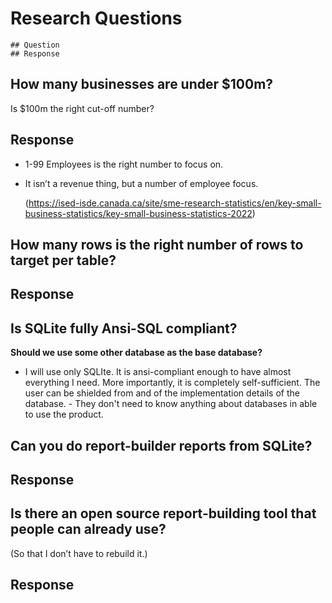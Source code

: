 # Research Questions

```
## Question
## Response
```

## How many businesses are under $100m? 
Is $100m the right cut-off number? 

## Response
* 1-99 Employees is the right number to focus on. 
* It isn’t a revenue thing, but a number of employee focus.

    (https://ised-isde.canada.ca/site/sme-research-statistics/en/key-small-business-statistics/key-small-business-statistics-2022)



## How many rows is the right number of rows to target per table? 
## Response


## Is SQLite fully Ansi-SQL compliant? 
**Should we use some other database as the base database?**

* I will use only SQLIte. It is ansi-compliant enough to have almost everything I need. More importantly, it is completely self-sufficient. The user can be shielded from and of the implementation details of the database. - They don't need to know anything about databases in able to use the product. 


## Can you do report-builder reports from SQLite? 
## Response


## Is there an open source report-building tool that people can already use?
(So that I don’t have to rebuild it.) 

## Response